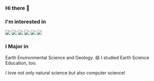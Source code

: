 ### Hi there 👋

<h3>I'm interested in </h3>
<img src="https://img.shields.io/badge/Python-3776ab?style=flat-square&logo=Python&logoColor=white"/>
<img src="https://img.shields.io/badge/JavaScript-ec9f19?style=flat-square&logo=JavaScript&logoColor=white"/>
<img src="https://img.shields.io/badge/React-61dafb?style=flat-square&logo=React&logoColor=white"/>
<img src="https://img.shields.io/badge/Fortran-734f96?style=flat-square&logo=Fortran&logoColor=white"/>
<img src="https://img.shields.io/badge/Java-3a75b0?style=flat-square&logo=Java&logoColor=white"/>
<img src="https://img.shields.io/badge/Spring-#6db33f?style=flat-square&logo=Spring&logoColor=white"/>


<h3>I Major in</h3>
Earth Environmental Science and Geology. 😄
I studied Earth Science Education, too.

I love not only natural science but also computer science!

<!--
**merrycoral/merrycoral** is a ✨ _special_ ✨ repository because its `README.md` (this file) appears on your GitHub profile.

Here are some ideas to get you started:

- 🔭 I’m currently working on ...
- 🌱 I’m currently learning ...
- 👯 I’m looking to collaborate on ...
- 🤔 I’m looking for help with ...
- 💬 Ask me about ...
- 📫 How to reach me: ...
- 😄 Pronouns: ...
- ⚡ Fun fact: ...
-->
